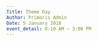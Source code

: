 ```yaml
---
Title: Theme Day
Author: Primoris Admin
Date: 5 January 2018
event_detail: 8:10 AM — 3:00 PM
---
```


